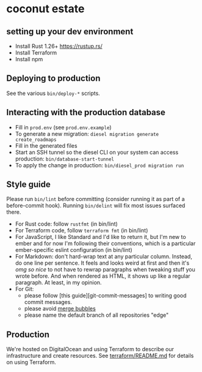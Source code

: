# coconut estate

## setting up your dev environment

* Install Rust 1.26+ <https://rustup.rs/>
* Install Terraform
* Install npm

## Deploying to production

See the various `bin/deploy-*` scripts.

## Interacting with the production database

* Fill in `prod.env` (see `prod.env.example`)
* To generate a new migration: `diesel migration generate create_roadmaps`
* Fill in the generated files
* Start an SSH tunnel so the diesel CLI on your system can access production: `bin/database-start-tunnel`
* To apply the change in production: `bin/diesel_prod migration run`

## Style guide

Please run `bin/lint` before committing (consider running it as part of a before-commit hook).
Running `bin/delint` will fix most issues surfaced there.

- For Rust code: follow `rustfmt` (in bin/lint)
- For Terraform code, follow `terraform fmt` (in bin/lint)
- For JavaScript, I like Standard and I'd like to return it, but I'm new to ember and for now I'm following their conventions, which is a particular ember-specific eslint configuration (in bin/lint)
- For Markdown: don't hard-wrap text at any particular column.
  Instead, do one line per sentence.
  It feels and looks weird at first and then it's _omg so nice_ to not have to rewrap paragraphs when tweaking stuff you wrote before.
  And when rendered as HTML, it shows up like a regular paragraph.
  At least, in my opinion.
- For Git:
  - please follow [this guide][git-commit-messages] to writing good commit messages.
  - please avoid [merge bubbles]
  - please name the default branch of all repositories "edge"

[git-commmit-messages]: :https://tbaggery.com/2008/04/19/a-note-about-git-commit-messages.html
[merge bubbles]: https://stackoverflow.com/a/26239382

## Production

We're hosted on DigitalOcean and using Terraform to describe our infrastructure and create resources.
See [terraform/README.md](terraform/README.md) for details on using Terraform.
